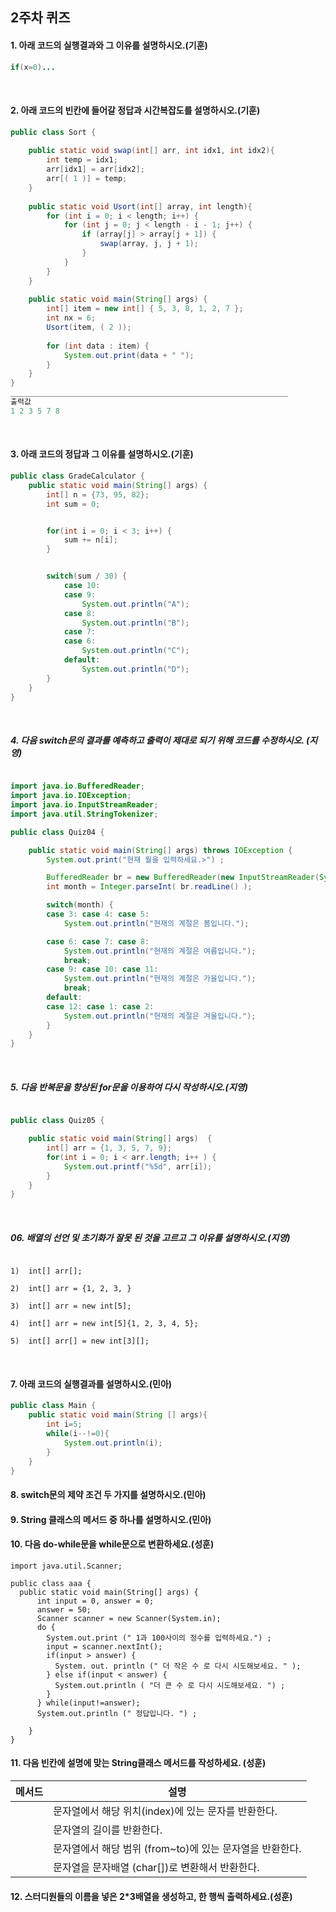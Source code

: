 ## 2주차 퀴즈

#### 1. 아래 코드의 실행결과와 그 이유를 설명하시오.(기훈)
``` java
if(x=0)...
```
<br>

#### 2. 아래 코드의 빈칸에 들어갈 정답과 시간복잡도를 설명하시오.(기훈)
``` java
public class Sort {
 
    public static void swap(int[] arr, int idx1, int idx2){
        int temp = idx1;
        arr[idx1] = arr[idx2];
        arr[( 1 )] = temp;
    }
 
    public static void Usort(int[] array, int length){
        for (int i = 0; i < length; i++) {
            for (int j = 0; j < length - i - 1; j++) {
                if (array[j] > array[j + 1]) {
                    swap(array, j, j + 1);
                }
            }
        }
    }
 
    public static void main(String[] args) {
        int[] item = new int[] { 5, 3, 8, 1, 2, 7 };
        int nx = 6;   
        Usort(item, ( 2 ));
 
        for (int data : item) {
            System.out.print(data + " ");
        }
    }
}
______________________________________________________________
출력값
1 2 3 5 7 8
```

<br>

#### 3. 아래 코드의 정답과 그 이유를 설명하시오.(기훈)

``` java
public class GradeCalculator {
    public static void main(String[] args) {
        int[] n = {73, 95, 82}; 
        int sum = 0;


        for(int i = 0; i < 3; i++) {
            sum += n[i];
        }


        switch(sum / 30) {
            case 10:
            case 9:
                System.out.println("A");
            case 8:
                System.out.println("B");
            case 7:
            case 6:
                System.out.println("C");
            default:
                System.out.println("D");
        }
    }
}

```
<br>

##### 4. 다음 switch문의 결과를 예측하고 출력이 제대로 되기 위해 코드를 수정하시오. (지영)

```java

import java.io.BufferedReader;
import java.io.IOException;
import java.io.InputStreamReader;
import java.util.StringTokenizer;

public class Quiz04 {

	public static void main(String[] args) throws IOException {
		System.out.print("현재 월을 입력하세요.>") ;

		BufferedReader br = new BufferedReader(new InputStreamReader(System.in));
		int month = Integer.parseInt( br.readLine() );

		switch(month) {
		case 3:	case 4:	case 5:
			System.out.println("현재의 계절은 봄입니다.");

		case 6: case 7: case 8:
			System.out.println("현재의 계절은 여름입니다.");		
			break;
		case 9: case 10: case 11:
			System.out.println("현재의 계절은 가을입니다.");		
			break;
		default:
		case 12: case 1: case 2:
			System.out.println("현재의 계절은 겨울입니다.");
		}
	}
}

```

<br>

##### 5. 다음 반복문을 향상된 for문을 이용하여 다시 작성하시오.(지영)

```java

public class Quiz05 {

	public static void main(String[] args)  {
		int[] arr = {1, 3, 5, 7, 9};
		for(int i = 0; i < arr.length; i++ ) {
			System.out.printf("%5d", arr[i]);			
		}
	}
}

```

<br>

##### 06. 배열의 선언 및 초기화가 잘못 된 것을 고르고 그 이유를 설명하시오.(지영)
```

1)  int[] arr[];

2)  int[] arr = {1, 2, 3, }

3)  int[] arr = new int[5];

4)  int[] arr = new int[5]{1, 2, 3, 4, 5};

5)  int[] arr[] = new int[3][];

```
<br>

#### 7. 아래 코드의 실행결과를 설명하시오.(민아) 

```java
public class Main {
    public static void main(String [] args){
        int i=5;
        while(i--!=0){
            System.out.println(i);
        }
    }
}
```

#### 8. switch문의 제약 조건 두 가지를 설명하시오.(민아) 

#### 9. String 클래스의 메서드 중 하나를 설명하시오.(민아) 

#### 10. 다음 do-while문을 while문으로 변환하세요.(성훈)
```
import java.util.Scanner;

public class aaa {
  public static void main(String[] args) {
      int input = 0, answer = 0;
      answer = 50;
      Scanner scanner = new Scanner(System.in);
      do {
        System.out.print (" 1과 100사이의 정수를 입력하세요.") ;
        input = scanner.nextInt();
        if(input > answer) {
          System. out. println (" 더 작은 수 로 다시 시도해보세요. " );
        } else if(input < answer) {
          System.out.println ( "더 큰 수 로 다시 시도해보세요. ") ;
        }
      } while(input!=answer);
      System.out.println (" 정답입니다. ") ;

    }
}
```

#### 11. 다음 빈칸에 설명에 맞는 String클래스 메서드를 작성하세요. (성훈)

|메서드|설명|
|---|---|
| |문자열에서 해당 위치(index)에 있는 문자를 반환한다.|
| |문자열의 길이를 반환한다.|
| |문자열에서 해당 범위 (from~to)에 있는 문자열을 반환한다.|
| |문자열을 문자배열 (char[])로 변환해서 반환한다.|

#### 12. 스터디원들의 이름을 넣은 2*3배열을 생성하고, 한 행씩 출력하세요.(성훈)